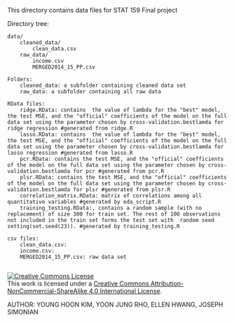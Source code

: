 This directory contains data files for STAT 159 Final project

Directory tree:
```
data/
	cleaned_data/
		clean_data.csv
	raw_data/
		income.csv 
		MERGED2014_15_PP.csv

```
```
Folders:
	cleaned_data: a subfolder containing cleaned data set
	raw_data: a subfolder containing all raw data 

```
```
RData files:
	ridge.RData: contains  the value of lambda for the "best" model, the test MSE, and the "official" coefficients of the model on the full data set using the parameter chosen by cross-validation.bestlamda for ridge regression #generated from ridge.R
	lasso.RData: contains  the value of lambda for the "best" model, the test MSE, and the "official" coefficients of the model on the full data set using the parameter chosen by cross-validation.bestlamda for lasso regression #generated from lasso.R
	pcr.RData: contains the test MSE, and the "official" coefficients of the model on the full data set using the parameter chosen by cross-validation.bestlamda for pcr #generated from pcr.R
	plsr.RData: contains the test MSE, and the "official" coefficients of the model on the full data set using the parameter chosen by cross-validation.bestlamda for plsr #generated from plsr.R
	correlation_matrix.RData: matrix of correlations among all quantitative variables #generated by eda_script.R
	training_testing.RData:, contains a random sample (with no replacement) of size 300 for train set. The rest of 100 observations not included in the train set forms the test set with  random seed setting(set.seed(23)). #generated by training_testing.R

csv files:
	clean_data.csv: 
	income.csv: 
	MERGED2014_15_PP.csv: raw data set


```


<a rel="license" href="http://creativecommons.org/licenses/by-nc-sa/4.0/"><img alt="Creative Commons License" style="border-
width:0" src="https://i.creativecommons.org/l/by-nc-sa/4.0/88x31.png" /></a><br />This work is licensed under a <a rel="license"
href="http://creativecommons.org/licenses/by-nc-sa/4.0/">Creative Commons Attribution-NonCommercial-ShareAlike 4.0 International License</a>.

AUTHOR: YOUNG HOON KIM, YOON JUNG RHO, ELLEN HWANG, JOSEPH SIMONIAN